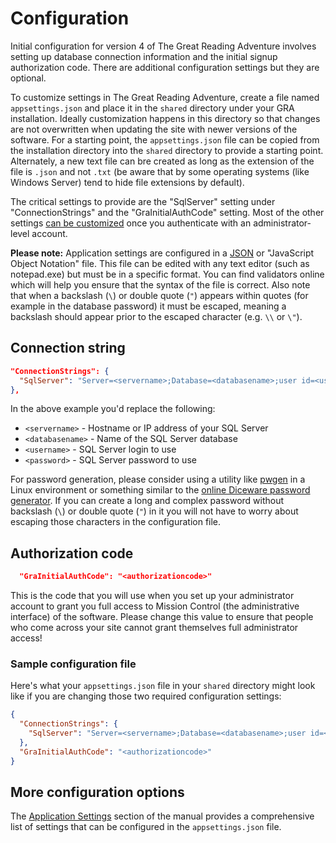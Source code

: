 # Configuration

Initial configuration for version 4 of The Great Reading Adventure involves setting up database connection information and the initial signup authorization code. There are additional configuration settings but they are optional.

To customize settings in The Great Reading Adventure, create a file named `appsettings.json` and place it in the `shared` directory under your GRA installation. Ideally customization happens in this directory so that changes are not overwritten when updating the site with newer versions of the software. For a starting point, the `appsettings.json` file can be copied from the installation directory into the `shared` directory to provide a starting point. Alternately, a new text file can bre created as long as the extension of the file is `.json` and not `.txt` (be aware that by some operating systems (like Windows Server) tend to hide file extensions by default).

The critical settings to provide are the "SqlServer" setting under "ConnectionStrings" and the "GraInitialAuthCode" setting. Most of the other settings [can be customized](../../setup/site-customizations) once you authenticate with an administrator-level account.

**Please note:** Application settings are configured in a [JSON](https://json.org/example.html) or "JavaScript Object Notation" file. This file can be edited with any text editor (such as notepad.exe) but must be in a specific format. You can find validators online which will help you ensure that the syntax of the file is correct. Also note that when a backslash (`\`) or double quote (`"`) appears within quotes (for example in the database password) it must be escaped, meaning a backslash should appear prior to the escaped character (e.g. `\\` or `\"`).

## Connection string

```json
"ConnectionStrings": {
  "SqlServer": "Server=<servername>;Database=<databasename>;user id=<username>;password=<password>;MultipleActiveResultSets=true"
},
```

In the above example you'd replace the following:

- `<servername>` - Hostname or IP address of your SQL Server
- `<databasename>` - Name of the SQL Server database
- `<username>` - SQL Server login to use
- `<password>` - SQL Server password to use

For password generation, please consider using a utility like [pwgen](https://github.com/tytso/pwgen) in a Linux environment or something similar to the [online Diceware password generator](https://www.rempe.us/diceware/#eff). If you can create a long and complex password without backslash (`\`) or double quote (`"`) in it you will not have to worry about escaping those characters in the configuration file.

## Authorization code

```json
  "GraInitialAuthCode": "<authorizationcode>"
```

This is the code that you will use when you set up your administrator account to grant you full access to Mission Control (the administrative interface) of the software. Please change this value to ensure that people who come across your site cannot grant themselves full administrator access!

### Sample configuration file

Here's what your `appsettings.json` file in your `shared` directory might look like if you are changing those two required configuration settings:

```json
{
  "ConnectionStrings": {
    "SqlServer": "Server=<servername>;Database=<databasename>;user id=<username>;password=<password>;MultipleActiveResultSets=true"
  },
  "GraInitialAuthCode": "<authorizationcode>"
}
```

## More configuration options

The [Application Settings](../../technical/appsettings) section of the manual provides a comprehensive list of settings that can be configured in the `appsettings.json` file.

